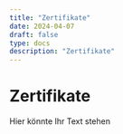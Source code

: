 ```yaml
---
title: "Zertifikate"
date: 2024-04-07
draft: false
type: docs
description: "Zertifikate"
---
```


# Zertifikate

Hier könnte Ihr Text stehen